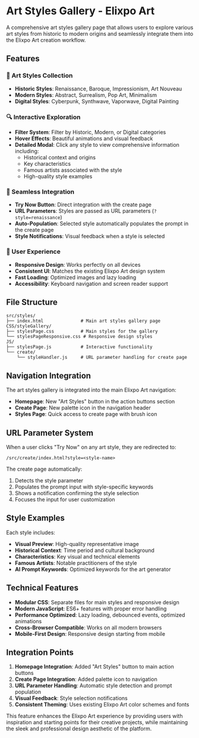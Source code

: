 # Art Styles Gallery - Elixpo Art

A comprehensive art styles gallery page that allows users to explore various art styles from historic to modern origins and seamlessly integrate them into the Elixpo Art creation workflow.

## Features

### 🎨 Art Styles Collection

- **Historic Styles**: Renaissance, Baroque, Impressionism, Art Nouveau
- **Modern Styles**: Abstract, Surrealism, Pop Art, Minimalism
- **Digital Styles**: Cyberpunk, Synthwave, Vaporwave, Digital Painting

### 🔍 Interactive Exploration

- **Filter System**: Filter by Historic, Modern, or Digital categories
- **Hover Effects**: Beautiful animations and visual feedback
- **Detailed Modal**: Click any style to view comprehensive information including:
  - Historical context and origins
  - Key characteristics
  - Famous artists associated with the style
  - High-quality style examples

### 🚀 Seamless Integration

- **Try Now Button**: Direct integration with the create page
- **URL Parameters**: Styles are passed as URL parameters (`?style=renaissance`)
- **Auto-Population**: Selected style automatically populates the prompt in the create page
- **Style Notifications**: Visual feedback when a style is selected

### 🎯 User Experience

- **Responsive Design**: Works perfectly on all devices
- **Consistent UI**: Matches the existing Elixpo Art design system
- **Fast Loading**: Optimized images and lazy loading
- **Accessibility**: Keyboard navigation and screen reader support

## File Structure

```
src/styles/
├── index.html              # Main art styles gallery page
CSS/styleGallery/
├── stylesPage.css          # Main styles for the gallery
└── stylesPageResponsive.css # Responsive design styles
JS/
├── stylesPage.js           # Interactive functionality
└── create/
    └── styleHandler.js     # URL parameter handling for create page
```

## Navigation Integration

The art styles gallery is integrated into the main Elixpo Art navigation:

- **Homepage**: New "Art Styles" button in the action buttons section
- **Create Page**: New palette icon in the navigation header
- **Styles Page**: Quick access to create page with brush icon

## URL Parameter System

When a user clicks "Try Now" on any art style, they are redirected to:

```
/src/create/index.html?style=<style-name>
```

The create page automatically:

1. Detects the style parameter
2. Populates the prompt input with style-specific keywords
3. Shows a notification confirming the style selection
4. Focuses the input for user customization

## Style Examples

Each style includes:

- **Visual Preview**: High-quality representative image
- **Historical Context**: Time period and cultural background
- **Characteristics**: Key visual and technical elements
- **Famous Artists**: Notable practitioners of the style
- **AI Prompt Keywords**: Optimized keywords for the art generator

## Technical Features

- **Modular CSS**: Separate files for main styles and responsive design
- **Modern JavaScript**: ES6+ features with proper error handling
- **Performance Optimized**: Lazy loading, debounced events, optimized animations
- **Cross-Browser Compatible**: Works on all modern browsers
- **Mobile-First Design**: Responsive design starting from mobile

## Integration Points

1. **Homepage Integration**: Added "Art Styles" button to main action buttons
2. **Create Page Integration**: Added palette icon to navigation
3. **URL Parameter Handling**: Automatic style detection and prompt population
4. **Visual Feedback**: Style selection notifications
5. **Consistent Theming**: Uses existing Elixpo Art color schemes and fonts

This feature enhances the Elixpo Art experience by providing users with inspiration and starting points for their creative projects, while maintaining the sleek and professional design aesthetic of the platform.
